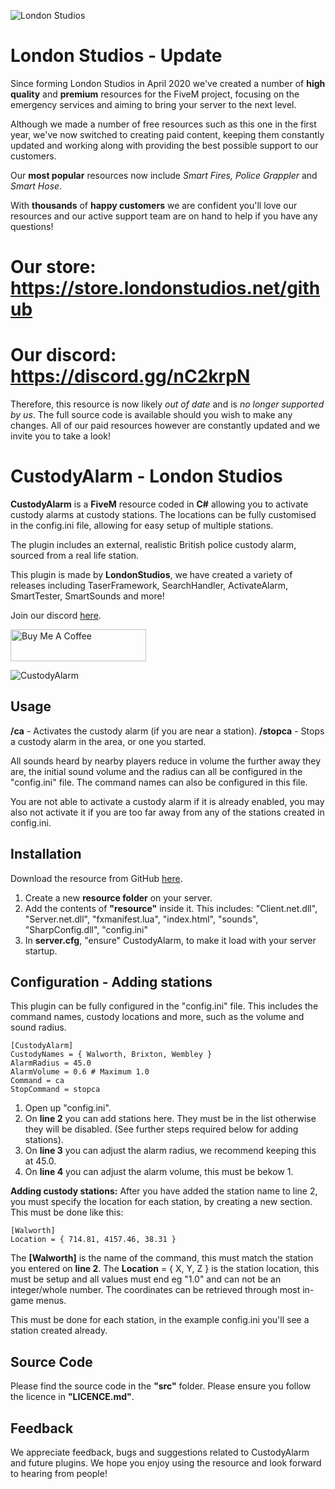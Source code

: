 ![London Studios](https://i.ibb.co/1mwSS1q/Untitled-design.png)

# London Studios - Update
Since forming London Studios in April 2020 we've created a number of **high quality** and **premium** resources for the FiveM project, focusing on the emergency services and aiming to bring your server to the next level.

Although we made a number of free resources such as this one in the first year, we've now switched to creating paid content, keeping them constantly updated and working along with providing the best possible support to our customers.

Our **most popular** resources now include *Smart Fires, Police Grappler* and *Smart Hose*.

With **thousands** of **happy customers** we are confident you'll love our resources and our active support team are on hand to help if you have any questions!

# Our store: https://store.londonstudios.net/github
# Our discord: https://discord.gg/nC2krpN

Therefore, this resource is now likely *out of date* and is *no longer supported by us*. The full source code is available should you wish to make any changes. All of our paid resources however are constantly updated and we invite you to take a look!

# CustodyAlarm - London Studios
**CustodyAlarm** is a **FiveM** resource coded in **C#** allowing you to activate custody alarms at custody stations. The locations can be fully customised in the config.ini file, allowing for easy setup of multiple stations.

The plugin includes an external, realistic British police custody alarm, sourced from a real life station.

This plugin is made by **LondonStudios**, we have created a variety of releases including TaserFramework, SearchHandler, ActivateAlarm, SmartTester, SmartSounds and more!

Join our discord [here](https://discord.gg/BbjwbGQ).

<a href="https://www.buymeacoffee.com/londonstudios" target="_blank"><img src="https://cdn.buymeacoffee.com/buttons/default-orange.png" alt="Buy Me A Coffee" style="height: 51px !important;width: 217px !important;" ></a>

![CustodyAlarm](https://i.imgur.com/CJ48aJj.png)

## Usage
**/ca** - Activates the custody alarm (if you are near a station).
**/stopca** - Stops a custody alarm in the area, or one you started.

All sounds heard by nearby players reduce in volume the further away they are, the initial sound volume and the radius can all be configured in the "config.ini" file.
The command names can also be configured in this file.

You are not able to activate a custody alarm if it is already enabled, you may also not activate it if you are too far away from any of the stations created in config.ini.

## Installation
Download the resource from GitHub [here](https://github.com/LondonStudios/CustodyAlarm).
 1.  Create a new **resource folder** on your server.
 2.  Add the contents of **"resource"** inside it. This includes:
"Client.net.dll", "Server.net.dll", "fxmanifest.lua", "index.html", "sounds", "SharpConfig.dll", "config.ini"
3. In **server.cfg**, "ensure" CustodyAlarm, to make it load with your server startup.

## Configuration - Adding stations
This plugin can be fully configured in the "config.ini" file. This includes the command names, custody locations and more, such as the volume and sound radius.

    [CustodyAlarm]
    CustodyNames = { Walworth, Brixton, Wembley }
    AlarmRadius = 45.0
    AlarmVolume = 0.6 # Maximum 1.0
    Command = ca
    StopCommand = stopca

1. Open up "config.ini".
2. On **line 2** you can add stations here. They must be in the list otherwise they will be disabled. (See further steps required below for adding stations).
3. On **line 3** you can adjust the alarm radius, we recommend keeping this at 45.0.
4. On **line 4** you can adjust the alarm volume, this must be bekow 1.

**Adding custody stations:**
After you have added the station name to line 2, you must specify the location for each station, by creating a new section. This must be done like this:

    [Walworth]
    Location = { 714.81, 4157.46, 38.31 }

The **[Walworth]** is the name of the command, this must match the station you entered on **line 2**.
The **Location** = { X, Y, Z } is the station location, this must be setup and all values must end eg "1.0" and can not be an integer/whole number. The coordinates can be retrieved through most in-game menus.

This must be done for each station, in the example config.ini you'll see a station created already.

## Source Code
Please find the source code in the **"src"** folder. Please ensure you follow the licence in **"LICENCE.md"**.

## Feedback
We appreciate feedback, bugs and suggestions related to CustodyAlarm and future plugins. We hope you enjoy using the resource and look forward to hearing from people!
